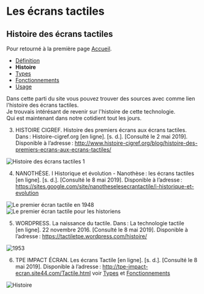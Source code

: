 # Les écrans tactiles
## Histoire des écrans tactiles

Pour retourné à la première page [Accueil](tactiles.md).

- [Définition](definition.md)
- **Histoire**
- [Types](types.md)
- [Fonctionnements](fonctionnement.md)
- [Usage](usage.md)

Dans cette parti du site vous pouvez trouver des sources avec comme lien l'histoire des écrans tactiles.\
Je trouvais intérésant de revenir sur l'histoire de cette technologie.\
Qui est maintenant dans notre cotidient tout les jours.

3. HISTOIRE CIGREF. Histoire des premiers écrans aux écrans tactiles. Dans : Histoire-cigref.org [en ligne]. [s. d.]. [Consulté le 2 mai 2019]. Disponible à l’adresse : http://www.histoire-cigref.org/blog/histoire-des-premiers-ecrans-aux-ecrans-tactiles/

![Histoire des écrans tactiles 1](https://user-images.githubusercontent.com/50197114/58464576-39d52d80-8136-11e9-814f-61124c6dad19.png)

4. NANOTHÈSE. I Historique et évolution - Nanothèse : les écrans tactiles [en ligne]. [s. d.]. [Consulté le 8 mai 2019]. Disponible à l’adresse : https://sites.google.com/site/nanotheselesecrantactile/i-historique-et-evolution

![Le premier écran tactile en 1948](https://user-images.githubusercontent.com/50197114/58465717-90dc0200-8138-11e9-829c-ef753010eb3a.png)
![Le premier écran tactile pour les historiens](https://user-images.githubusercontent.com/50197114/58465715-90436b80-8138-11e9-89fd-46437ee7bc70.png)

5. WORDPRESS. La naissance du tactile. Dans : La technologie tactile [en ligne]. 22 novembre 2016. [Consulté le 8 mai 2019]. Disponible à l’adresse : https://tactiletpe.wordpress.com/histoire/

![1953](https://user-images.githubusercontent.com/50197114/58469286-7c4f3800-813f-11e9-82a6-f205b7807930.png)

6. TPE IMPACT ÉCRAN. Les écrans Tactile [en ligne]. [s. d.]. [Consulté le 8 mai 2019]. Disponible à l’adresse : http://tpe-impact-ecran.site44.com/Tactile.html voir [Types](types.md) et [Fonctionnements](fonctionnements.md)

![Histoire](https://user-images.githubusercontent.com/50197114/58490175-f518b900-816c-11e9-8be5-4cd0b47d4703.png)
